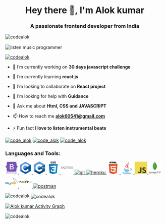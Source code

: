 <h1 align="center">Hey there 👋, I'm Alok kumar</h1>
<h3 align="center">A passionate frontend developer from India</h3>

<p align="left"> <img src="https://komarev.com/ghpvc/?username=codealok&label=Profile%20views&color=0e75b6&style=flat" alt="codealok" /> </p>

<img  align="center" src="https://camo.githubusercontent.com/5ddf73ad3a205111cf8c686f687fc216c2946a75005718c8da5b837ad9de78c9/68747470733a2f2f7468756d62732e6766796361742e636f6d2f4576696c4e657874446576696c666973682d736d616c6c2e676966" alt="listen music programmer" height="500" width="100%">

<p align="left"> <a href="https://github.com/ryo-ma/github-profile-trophy"><img src="https://github-profile-trophy.vercel.app/?username=codealok" alt="codealok" /></a> </p>

- 🔭 I’m currently working on **30 days javascript challenge**

- 🌱 I’m currently learning **react js**

- 👯 I’m looking to collaborate on **React project**

- 🤝 I’m looking for help with **Guidance**

- 💬 Ask me about **Html, CSS and JAVASCRIPT**

- 📫 How to reach me **alok60541@gmail.com**

- ⚡ Fun fact **I love to listen instrumental beats**


<a href="https://www.hackerrank.com/code_alok" target="blank"><img align="center" src="https://raw.githubusercontent.com/rahuldkjain/github-profile-readme-generator/master/src/images/icons/Social/hackerrank.svg" alt="code_alok" height="30" width="40" /></a>
<a href="https://www.leetcode.com/code_alok" target="blank"><img align="center" src="https://raw.githubusercontent.com/rahuldkjain/github-profile-readme-generator/master/src/images/icons/Social/leet-code.svg" alt="code_alok" height="30" width="40" /></a>
<a href="https://www.hackerearth.com/code_alok" target="blank"><img align="center" src="https://raw.githubusercontent.com/rahuldkjain/github-profile-readme-generator/master/src/images/icons/Social/hackerearth.svg" alt="code_alok" height="30" width="40" /></a>
</p>

<h3 align="left">Languages and Tools:</h3>
<p align="left"> <a href="https://getbootstrap.com" target="_blank" rel="noreferrer"> <img src="https://raw.githubusercontent.com/devicons/devicon/master/icons/bootstrap/bootstrap-plain-wordmark.svg" alt="bootstrap" width="40" height="40"/> </a> <a href="https://www.cprogramming.com/" target="_blank" rel="noreferrer"> <img src="https://raw.githubusercontent.com/devicons/devicon/master/icons/c/c-original.svg" alt="c" width="40" height="40"/> </a> <a href="https://www.w3schools.com/cpp/" target="_blank" rel="noreferrer"> <img src="https://raw.githubusercontent.com/devicons/devicon/master/icons/cplusplus/cplusplus-original.svg" alt="cplusplus" width="40" height="40"/> </a> <a href="https://www.w3schools.com/css/" target="_blank" rel="noreferrer"> <img src="https://raw.githubusercontent.com/devicons/devicon/master/icons/css3/css3-original-wordmark.svg" alt="css3" width="40" height="40"/> </a> <a href="https://expressjs.com" target="_blank" rel="noreferrer"> <img src="https://raw.githubusercontent.com/devicons/devicon/master/icons/express/express-original-wordmark.svg" alt="express" width="40" height="40"/> </a> <a href="https://git-scm.com/" target="_blank" rel="noreferrer"> <img src="https://www.vectorlogo.zone/logos/git-scm/git-scm-icon.svg" alt="git" width="40" height="40"/> </a> <a href="https://heroku.com" target="_blank" rel="noreferrer"> <img src="https://www.vectorlogo.zone/logos/heroku/heroku-icon.svg" alt="heroku" width="40" height="40"/> </a> <a href="https://www.w3.org/html/" target="_blank" rel="noreferrer"> <img src="https://raw.githubusercontent.com/devicons/devicon/master/icons/html5/html5-original-wordmark.svg" alt="html5" width="40" height="40"/> </a> 
  <a href="https://www.java.com" target="_blank" rel="noreferrer"> <img src="https://raw.githubusercontent.com/devicons/devicon/master/icons/java/java-original.svg" alt="java" width="40" height="40"/> </a><a href="https://developer.mozilla.org/en-US/docs/Web/JavaScript" target="_blank" rel="noreferrer"> <img src="https://raw.githubusercontent.com/devicons/devicon/master/icons/javascript/javascript-original.svg" alt="javascript" width="40" height="40"/> </a> <a href="https://www.mongodb.com/" target="_blank" rel="noreferrer"> <img src="https://raw.githubusercontent.com/devicons/devicon/master/icons/mongodb/mongodb-original-wordmark.svg" alt="mongodb" width="40" height="40"/> </a> <a href="https://www.mysql.com/" target="_blank" rel="noreferrer"> <img src="https://raw.githubusercontent.com/devicons/devicon/master/icons/mysql/mysql-original-wordmark.svg" alt="mysql" width="40" height="40"/> </a> <a href="https://nodejs.org" target="_blank" rel="noreferrer"> <img src="https://raw.githubusercontent.com/devicons/devicon/master/icons/nodejs/nodejs-original-wordmark.svg" alt="nodejs" width="40" height="40"/> </a> <a href="https://postman.com" target="_blank" rel="noreferrer"> <img src="https://www.vectorlogo.zone/logos/getpostman/getpostman-icon.svg" alt="postman" width="40" height="40"/> </a> </p>

<p><img align="left" src="https://github-readme-stats.vercel.app/api/top-langs?username=codealok&show_icons=true&locale=en&layout=compact" alt="codealok" /></p>

<p>&nbsp;<img align="center" src="https://github-readme-stats.vercel.app/api?username=codealok&show_icons=true&locale=en" alt="codealok" /></p>

<a href="https://github.com/codeAlok/github-readme-activity-graph"><img alt="Alok kumar Activity Graph" src="https://activity-graph.herokuapp.com/graph?username=codeAlok&bg_color=0D1117&color=5BCDEC&line=5BCDEC&point=FFFFFF&hide_border=true" /></a>

<p><img align="center" src="https://github-readme-streak-stats.herokuapp.com/?user=codealok&" alt="codealok" /></p>
